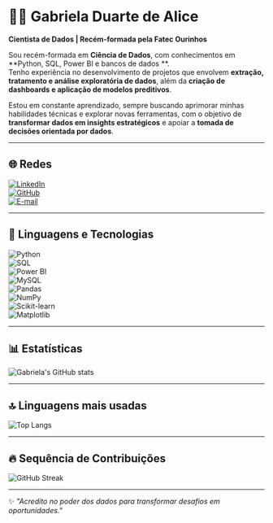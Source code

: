 # 👩‍💻 Gabriela Duarte de Alice  

**Cientista de Dados | Recém-formada pela Fatec Ourinhos**  

Sou recém-formada em **Ciência de Dados**, com conhecimentos em **Python, SQL, Power BI e bancos de dados **.  
Tenho experiência no desenvolvimento de projetos que envolvem **extração, tratamento e análise exploratória de dados**, além da **criação de dashboards e aplicação de modelos preditivos**.  

Estou em constante aprendizado, sempre buscando aprimorar minhas habilidades técnicas e explorar novas ferramentas, com o objetivo de **transformar dados em insights estratégicos** e apoiar a **tomada de decisões orientada por dados**.  

---

## 🌐 Redes  
[![LinkedIn](https://img.shields.io/badge/LinkedIn-0077B5?style=for-the-badge&logo=linkedin&logoColor=white)](https://www.linkedin.com/in/gabriela-duarte-de-alice)  
[![GitHub](https://img.shields.io/badge/GitHub-100000?style=for-the-badge&logo=github&logoColor=white)](https://github.com/Dealice2003)  
[![E-mail](https://img.shields.io/badge/Gmail-D14836?style=for-the-badge&logo=gmail&logoColor=white)](mailto:dealicegabrie@gmail.com)  

---

## 🚀 Linguagens e Tecnologias  

![Python](https://img.shields.io/badge/Python-3776AB?style=for-the-badge&logo=python&logoColor=white)  
![SQL](https://img.shields.io/badge/SQL-003B57?style=for-the-badge&logo=database&logoColor=white)  
![Power BI](https://img.shields.io/badge/Power%20BI-F2C811?style=for-the-badge&logo=powerbi&logoColor=black)  
![MySQL](https://img.shields.io/badge/MySQL-005C84?style=for-the-badge&logo=mysql&logoColor=white)  
![Pandas](https://img.shields.io/badge/Pandas-150458?style=for-the-badge&logo=pandas&logoColor=white)  
![NumPy](https://img.shields.io/badge/Numpy-013243?style=for-the-badge&logo=numpy&logoColor=white)  
![Scikit-learn](https://img.shields.io/badge/Scikit--learn-F7931E?style=for-the-badge&logo=scikit-learn&logoColor=white)  
![Matplotlib](https://img.shields.io/badge/Matplotlib-11557c?style=for-the-badge&logo=plotly&logoColor=white)  

---

## 📊 Estatísticas  

![Gabriela's GitHub stats](https://github-readme-stats.vercel.app/api?username=Dealice2003&show_icons=true&theme=radical)  

---

## 🔝 Linguagens mais usadas  

![Top Langs](https://github-readme-stats.vercel.app/api/top-langs/?username=Dealice2003&layout=compact&theme=radical)  

---

## 🔥 Sequência de Contribuições  

![GitHub Streak](https://streak-stats.demolab.com?user=Dealice2003&theme=radical&hide_border=true)  

---

✨ *"Acredito no poder dos dados para transformar desafios em oportunidades."*  
